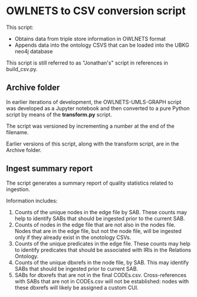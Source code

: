 
# OWLNETS to CSV conversion script

This script:
* Obtains data from triple store information in OWLNETS format
* Appends data into the ontology CSVS that can be loaded into the UBKG neo4j database

This script is still referred to as "Jonathan's" script in references in build_csv.py.

## Archive folder
In earlier iterations of development, the OWLNETS-UMLS-GRAPH script was developed as a Jupyter notebook and then converted
to a pure Python script by means of the **transform.py** script.

The script was versioned by incrementing a number at the end of the filename.

Earlier versions of this script, along with the transform script, are in the Archive folder.

## Ingest summary report

The script generates a summary report of quality statistics related to ingestion.

Information includes:
1. Counts of the unique nodes in the edge file by SAB. These counts may help to identify SABs that should be ingested prior to the current SAB.
2. Counts of nodes in the edge file that are not also in the nodes file. Nodes that are in the edge file, but not the node file, will be ingested only if they already exist in the onotology CSVs.
3. Counts of the unique predicates in the edge file. These counts may help to identify predicates that should be associated with IRIs in the Relations Ontology.
4. Counts of the unique dbxrefs in the node file, by SAB. This may identify SABs that should be ingested prior to current SAB.
5. SABs for dbxrefs that are not in the final CODEs.csv. Cross-references with SABs that are not in CODEs.csv will not be established: nodes with these dbxrefs will likely be assigned a custom CUI.
